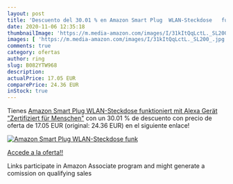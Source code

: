 ```yaml
---
layout: post
title: 'Descuento del 30.01 % en Amazon Smart Plug  WLAN-Steckdose   funk'
date: 2020-11-06 12:35:18
thumbnailImage: 'https://m.media-amazon.com/images/I/31kItQqLctL._SL200_.jpg'
images: [ 'https://m.media-amazon.com/images/I/31kItQqLctL._SL200_.jpg' ]
comments: true
category: ofertas
author: ring
slug: B082YTW968
description:
actualPrice: 17.05 EUR
comparePrice: 24.36 EUR
inStock: true
---
```


Tienes [Amazon Smart Plug  WLAN-Steckdose   funktioniert mit Alexa  Gerät "Zertifiziert für Menschen"](https://www.amazon.de/dp/B082YTW968/?tag=tolees0ca-21) con un 30.01 % de descuento con precio de oferta de 17.05 EUR (original: 24.36 EUR) en el siguiente enlace!

[![Amazon Smart Plug  WLAN-Steckdose   funk](https://m.media-amazon.com/images/I/31kItQqLctL._SL200_.jpg)](https://www.amazon.de/dp/B082YTW968/?tag=tolees0ca-21)

[Accede a la oferta!!](https://www.amazon.de/dp/B082YTW968/?tag=tolees0ca-21)

Links participate in Amazon Associate program and might generate a comission on qualifying sales


